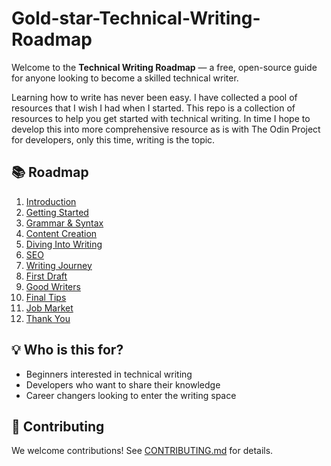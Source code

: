 # Gold-star-Technical-Writing-Roadmap

Welcome to the **Technical Writing Roadmap** — a free, open-source guide for anyone looking to become a skilled technical writer.

Learning how to write has never been easy. I have collected a pool of resources that I wish I had when I started. This repo is a collection of resources to help you get started with technical writing. In time I hope to develop this into more comprehensive resource as is with The Odin Project for developers, only this time, writing is the topic.

## 📚 Roadmap

1. [Introduction](00-introduction.md)
2. [Getting Started](01-getting-started.md)
3. [Grammar & Syntax](02-grammar-and-syntax.md)
4. [Content Creation](03-content-creation.md)
5. [Diving Into Writing](04-diving-into-writing.md)
6. [SEO](05-seo.md)
7. [Writing Journey](06-writing-journey.md)
8. [First Draft](07-first-draft.md)
9. [Good Writers](08-good-writers.md)
10. [Final Tips](09-final-tips.md)
11. [Job Market](10-job-market.md)
12. [Thank You](11-thank-you.md)

## 💡 Who is this for?
- Beginners interested in technical writing
- Developers who want to share their knowledge
- Career changers looking to enter the writing space

## 🤝 Contributing
We welcome contributions! See [CONTRIBUTING.md](CONTRIBUTING.md) for details.